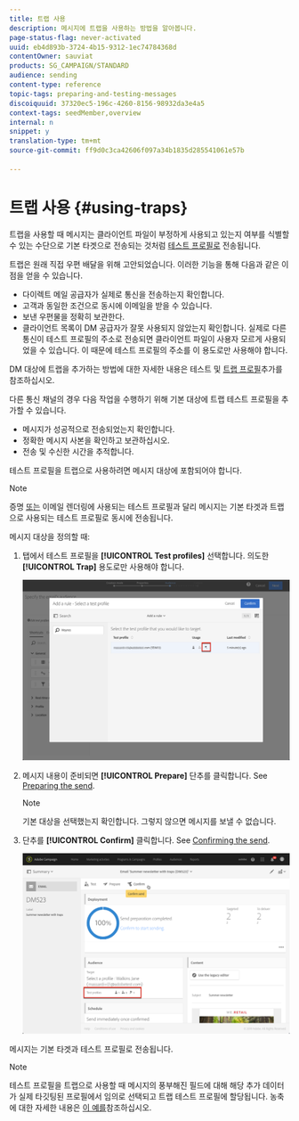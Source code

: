 ```yaml
---
title: 트랩 사용
description: 메시지에 트랩을 사용하는 방법을 알아봅니다.
page-status-flag: never-activated
uuid: eb4d893b-3724-4b15-9312-1ec74784368d
contentOwner: sauviat
products: SG_CAMPAIGN/STANDARD
audience: sending
content-type: reference
topic-tags: preparing-and-testing-messages
discoiquuid: 37320ec5-196c-4260-8156-98932da3e4a5
context-tags: seedMember,overview
internal: n
snippet: y
translation-type: tm+mt
source-git-commit: ff9d0c3ca42606f097a34b1835d285541061e57b

---
```



# 트랩 사용 {#using-traps}

트랩을 사용할 때 메시지는 클라이언트 파일이 부정하게 사용되고 있는지 여부를 식별할 수 있는 수단으로 기본 타겟으로 전송되는 것처럼 [테스트 프로필로](../../audiences/using/managing-test-profiles.md) 전송됩니다.

트랩은 원래 직접 우편 배달을 위해 고안되었습니다. 이러한 기능을 통해 다음과 같은 이점을 얻을 수 있습니다.

* 다이렉트 메일 공급자가 실제로 통신을 전송하는지 확인합니다.
* 고객과 동일한 조건으로 동시에 이메일을 받을 수 있습니다.
* 보낸 우편물을 정확히 보관한다.
* 클라이언트 목록이 DM 공급자가 잘못 사용되지 않았는지 확인합니다. 실제로 다른 통신이 테스트 프로필의 주소로 전송되면 클라이언트 파일이 사용자 모르게 사용되었을 수 있습니다. 이 때문에 테스트 프로필의 주소를 이 용도로만 사용해야 합니다.

DM 대상에 트랩을 추가하는 방법에 대한 자세한 내용은 테스트 및 [트랩 프로필](../../channels/using/defining-the-direct-mail-audience.md#adding-test-and-trap-profiles)추가를 참조하십시오.

다른 통신 채널의 경우 다음 작업을 수행하기 위해 기본 대상에 트랩 테스트 프로필을 추가할 수 있습니다.

* 메시지가 성공적으로 전송되었는지 확인합니다.
* 정확한 메시지 사본을 확인하고 보관하십시오.
* 전송 및 수신한 시간을 추적합니다.

테스트 프로필을 트랩으로 사용하려면 메시지 대상에 포함되어야 합니다.

>[!NOTE]
>
>증명 [또는](../../sending/using/sending-proofs.md) 이메일 렌더링에 [](../../sending/using/email-rendering.md)사용되는 테스트 프로필과 달리 메시지는 기본 타겟과 트랩으로 사용되는 테스트 프로필로 동시에 전송됩니다.

메시지 대상을 정의할 때:

1. 탭에서 테스트 프로필을 **[!UICONTROL Test profiles]** 선택합니다. 의도한 **[!UICONTROL Trap]** 용도로만 사용해야 합니다.

   ![](assets/trap_select.png)

1. 메시지 내용이 준비되면 **[!UICONTROL Prepare]** 단추를 클릭합니다. See [Preparing the send](../../sending/using/preparing-the-send.md).
   >[!NOTE]
   >
   >기본 대상을 선택했는지 확인합니다. 그렇지 않으면 메시지를 보낼 수 없습니다.

1. 단추를 **[!UICONTROL Confirm]** 클릭합니다. See [Confirming the send](../../sending/using/confirming-the-send.md).

   ![](assets/trap_confirm.png)

메시지는 기본 타겟과 테스트 프로필로 전송됩니다.

>[!NOTE]
>
>테스트 프로필을 트랩으로 사용할 때 메시지의 풍부해진 필드에 대해 해당 추가 데이터가 실제 타깃팅된 프로필에서 임의로 선택되고 트랩 테스트 프로필에 할당됩니다. 농축에 대한 자세한 내용은 [이 예를](../../automating/using/enrichment.md#example--enriching-profile-data-with-data-contained-in-a-file)참조하십시오.
